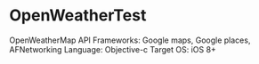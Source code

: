 # OpenWeatherTest
OpenWeatherMap API
Frameworks: Google maps, Google places, AFNetworking
Language: Objective-c 
Target OS: iOS 8+
